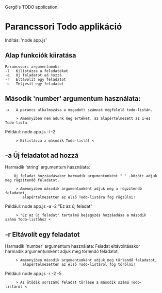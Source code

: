 Gergő's TODO application.


Parancssori Todo applikáció
=============================
Indítás: 'node app.js'

## Alap funkciók kiiratása

    Parancssori argumentumok:
    -l   Kilistázza a feladatokat
    -a   Új feladatot ad hozzá 
    -r   Eltávolít egy feladatot
    -c   Teljesít egy feladatot


##  Második 'number' argumentum használata:
    -x   A parancs alkalmazása a megadott számnak megfelelő todo-listán.

         > Amennyiben nem adunk meg értéket, az alapértelmezett az 1-es Todo-lista.
    
Például: node app.js -l -2 

         > Kilistázza a második Todo-listát <


##  -a           Új feladatot ad hozzá 

Harmadik 'string' argumentum használata:

        Új feladat hozzáadásakor harmadik argumentumként " " -között adjuk meg rögzítendő feladatot.

         > Amennyiben második argumentumként adjuk meg a rögzítendő feladatot, 
            alapértelmezetten az első Todo-listára fog rögzülni!

Például: node app.js -a -2 "Ez az új feladat"

         > "Ez az új feladat" tartalmú bejegyzés hozzáadása a második számú Todo-listához <


##  -r           Eltávolít egy feladatot 

Harmadik 'number' argumentum használata:
        Feladat eltávolításakor harmadik argumentumként adjuk meg törlendő feladatot.

         > Amennyiben második argumentumként adjuk meg törlendő feladatot, 
            alapértelmezetten az első Todo-listáról fog törölni!

Például: node app.js -r -2 -5

         > Az ötödik sorszámú feladat törlése a második számú Todo-listáról <